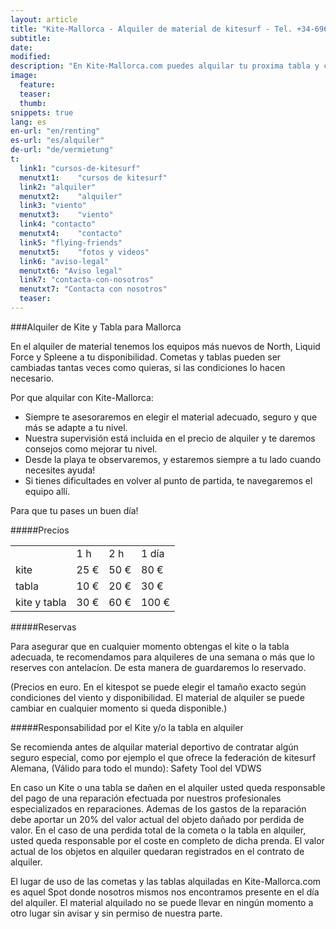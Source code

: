 ```yaml
---
layout: article
title: "Kite-Mallorca - Alquiler de material de kitesurf - Tel. +34-696-264729"
subtitle:
date: 
modified:
description: "En Kite-Mallorca.com puedes alquilar tu proxima tabla y cometa de kitesurf. Con material de North, Liquid Force, Mutiny, Spleene y All Ride te sentiras muy bien y seguro al practicar este deporte."
image:
  feature:
  teaser:
  thumb:
snippets: true
lang: es
en-url: "en/renting"
es-url: "es/alquiler"
de-url: "de/vermietung"
t:
  link1: "cursos-de-kitesurf"
  menutxt1:    "cursos de kitesurf"
  link2: "alquiler"
  menutxt2:    "alquiler"
  link3: "viento"
  menutxt3:    "viento"
  link4: "contacto"
  menutxt4:    "contacto"
  link5: "flying-friends"
  menutxt5:    "fotos y videos"
  link6: "aviso-legal"
  menutxt6: "Aviso legal"
  link7: "contacta-con-nosotros"
  menutxt7: "Contacta con nosotros"
  teaser:
---
```


###Alquiler de Kite y Tabla para Mallorca

En el alquiler de material tenemos los equipos más nuevos de North, Liquid Force y Spleene a tu disponibilidad. Cometas y tablas pueden ser cambiadas tantas veces como quieras, si las condiciones lo hacen necesario.

Por que alquilar con Kite-Mallorca:

- Siempre te asesoraremos en elegir el material adecuado, seguro y que más se adapte a tu nivel.
- Nuestra supervisión está incluida en el precio de alquiler y te daremos consejos como mejorar tu nivel.
- Desde la playa te observaremos, y estaremos siempre a tu lado cuando necesites ayuda!
- Si tienes dificultades en volver al punto de partida, te navegaremos el equipo allí.

Para que tu pases un buen día!

#####Precios
<table>
  <tr>
    <td></td>
    <td>1 h</td>
    <td>2 h</td>
    <td>1 día</td>
  </tr>
  <tr>
    <td>kite</td>
    <td>25 €</td>
    <td>50 €</td>
    <td>80 €</td>
  </tr>
  <tr>
    <td>tabla</td>
    <td>10 €</td>
    <td>20 €</td>
    <td>30 €</td>
  </tr> 
  <tr>
    <td>kite y tabla</td>
    <td>30 €</td>
    <td>60 €</td>
    <td>100 €</td>
  </tr>     
</table> 

#####Reservas

Para asegurar que en cualquier momento obtengas el kite o la tabla adecuada, te recomendamos para alquileres de una semana o más que lo reserves con antelacíon. De esta manera de guardaremos lo reservado.

(Precios en euro. En el kitespot se puede elegir el tamaño exacto según condiciones del viento y disponibilidad. El material de alquiler se puede cambiar en cualquier momento si queda disponible.)

#####Responsabilidad por el Kite y/o la tabla en alquiler

Se recomienda antes de alquilar material deportivo de contratar algún seguro especial, como por ejemplo el que ofrece la federación de kitesurf Alemana, (Válido para todo el mundo): Safety Tool del VDWS

En caso un Kite o una tabla se dañen en el alquiler usted queda responsable del pago de una reparación efectuada por nuestros profesionales especializados en reparaciones. Ademas de los gastos de la reparación debe aportar un 20% del valor actual del objeto dañado por perdida de valor. En el caso de una perdida total de la cometa o la tabla en alquiler, usted queda responsable por el coste en completo de dicha prenda. El valor actual de los objetos en alquiler quedaran registrados en el contrato de alquiler.

El lugar de uso de las cometas y las tablas alquiladas en Kite-Mallorca.com es aquel Spot donde nosotros mismos nos encontramos presente en el día del alquiler. El material alquilado no se puede llevar en ningún momento a otro lugar sin avisar y sin permiso de nuestra parte.